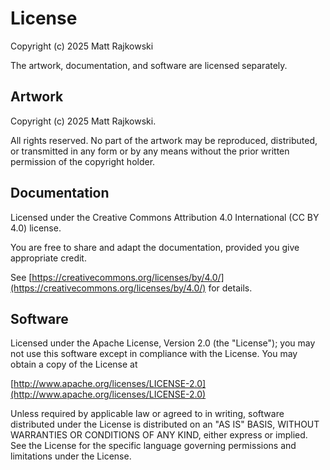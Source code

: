 # License

Copyright (c) 2025 Matt Rajkowski

The artwork, documentation, and software are licensed separately.

## Artwork

Copyright (c) 2025 Matt Rajkowski.

All rights reserved. No part of the artwork may be reproduced, distributed, or transmitted in any form or by any means without the prior written permission of the copyright holder.

## Documentation

Licensed under the Creative Commons Attribution 4.0 International (CC BY 4.0) license.

You are free to share and adapt the documentation, provided you give appropriate credit.

See [https://creativecommons.org/licenses/by/4.0/](https://creativecommons.org/licenses/by/4.0/) for details.

## Software

Licensed under the Apache License, Version 2.0 (the "License");
you may not use this software except in compliance with the License.
You may obtain a copy of the License at

[http://www.apache.org/licenses/LICENSE-2.0](http://www.apache.org/licenses/LICENSE-2.0)

Unless required by applicable law or agreed to in writing, software
distributed under the License is distributed on an "AS IS" BASIS,
WITHOUT WARRANTIES OR CONDITIONS OF ANY KIND, either express or implied.
See the License for the specific language governing permissions and
limitations under the License.
